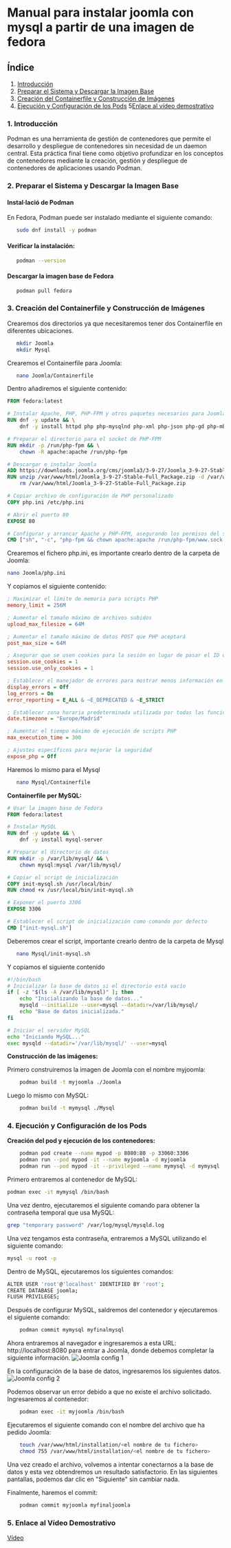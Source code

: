 # Manual para instalar joomla con mysql a partir de una imagen de fedora

## Índice
1. [Introducción](#1-Introducción)
2. [Preparar el Sistema y Descargar la Imagen Base](#2-preparar-el-sistema-y-descargar-la-imagen-base)
3. [Creación del Containerfile y Construcción de Imágenes](#3-creación-del-containerfile-y-construcción-de-imágenes)
4. [Ejecución y Configuración de los Pods](#4-ejecución-y-configuración-de-los-pods)
5[Enlace al vídeo demostrativo](#5-enlace-al-vídeo-demostrativo)

### 1. Introducción

Podman es una herramienta de gestión de contenedores que permite el desarrollo y despliegue de contenedores sin necesidad de un daemon central. Esta práctica final tiene como objetivo profundizar en los conceptos de contenedores mediante la creación, gestión y despliegue de contenedores de aplicaciones usando Podman.

### 2. Preparar el Sistema y Descargar la Imagen Base

#### Instal·lació de Podman
En Fedora, Podman puede ser instalado mediante el siguiente comando:

```bash
   sudo dnf install -y podman
```

#### Verificar la instalación:

```bash
   podman --version
```

#### Descargar la imagen base de Fedora
```bash
   podman pull fedora
```

### 3. Creación del Containerfile y Construcción de Imágenes

Crearemos dos directorios ya que necesitaremos tener dos Containerfile en diferentes ubicaciones.

```bash
   mkdir Joomla
   mkdir Mysql
```

Crearemos el Containerfile para Joomla:
```bash
   nano Joomla/Containerfile
```

Dentro añadiremos el siguiente contenido:

```Dockerfile
FROM fedora:latest

# Instalar Apache, PHP, PHP-FPM y otros paquetes necesarios para Joomla
RUN dnf -y update && \
    dnf -y install httpd php php-mysqlnd php-xml php-json php-gd php-mbstring php-fpm unzip

# Preparar el directorio para el socket de PHP-FPM
RUN mkdir -p /run/php-fpm && \
    chown -R apache:apache /run/php-fpm

# Descargar e instalar Joomla
ADD https://downloads.joomla.org/cms/joomla3/3-9-27/Joomla_3-9-27-Stable-Full_Package.zip /var/www/html/
RUN unzip /var/www/html/Joomla_3-9-27-Stable-Full_Package.zip -d /var/www/html/ && \
    rm /var/www/html/Joomla_3-9-27-Stable-Full_Package.zip

# Copiar archivo de configuración de PHP personalizado
COPY php.ini /etc/php.ini

# Abrir el puerto 80
EXPOSE 80

# Configurar y arrancar Apache y PHP-FPM, asegurando los permisos del socket
CMD ["sh", "-c", "php-fpm && chown apache:apache /run/php-fpm/www.sock && chmod 660 /run/php-fpm/www.sock && /usr/sbin/httpd -D FOREGROUND"]
```

Crearemos el fichero php.ini, es importante crearlo dentro de la carpeta de Joomla:
```bash
nano Joomla/php.ini
```

Y copiamos el siguiente contenido:

```ini
; Maximizar el límite de memoria para scripts PHP
memory_limit = 256M

; Aumentar el tamaño máximo de archivos subidos
upload_max_filesize = 64M

; Aumentar el tamaño máximo de datos POST que PHP aceptará
post_max_size = 64M

; Asegurar que se usen cookies para la sesión en lugar de pasar el ID de la sesión en la URL
session.use_cookies = 1
session.use_only_cookies = 1

; Establecer el manejador de errores para mostrar menos información en producción
display_errors = Off
log_errors = On
error_reporting = E_ALL & ~E_DEPRECATED & ~E_STRICT

; Establecer zona horaria predeterminada utilizada por todas las funciones de fecha/hora
date.timezone = "Europe/Madrid"

; Aumentar el tiempo máximo de ejecución de scripts PHP
max_execution_time = 300

; Ajustes específicos para mejorar la seguridad
expose_php = Off
```


Haremos lo mismo para el Mysql
```bash
   nano Mysql/Containerfile
```
**Containerfile per MySQL:**
```Dockerfile
# Usar la imagen base de Fedora
FROM fedora:latest

# Instalar MySQL
RUN dnf -y update && \
    dnf -y install mysql-server

# Preparar el directorio de datos
RUN mkdir -p /var/lib/mysql/ && \
    chown mysql:mysql /var/lib/mysql/

# Copiar el script de inicialización
COPY init-mysql.sh /usr/local/bin/
RUN chmod +x /usr/local/bin/init-mysql.sh

# Exponer el puerto 3306
EXPOSE 3306

# Establecer el script de inicialización como comando por defecto
CMD ["init-mysql.sh"]
```

Deberemos crear el script, importante crearlo dentro de la carpeta de Mysql
```bash
   nano Mysql/init-mysql.sh
```

Y copiamos el siguiente contenido
```sh
#!/bin/bash
# Inicializar la base de datos si el directorio está vacío
if [ -z "$(ls -A /var/lib/mysql)" ]; then
    echo "Inicializando la base de datos..."
    mysqld --initialize --user=mysql --datadir=/var/lib/mysql/
    echo "Base de datos inicializada."
fi

# Iniciar el servidor MySQL
echo "Iniciando MySQL..."
exec mysqld --datadir='/var/lib/mysql/' --user=mysql
```

**Construcción de las imágenes:**

Primero construiremos la imagen de Joomla con el nombre myjoomla:
```bash
    podman build -t myjoomla ./Joomla
```
Luego lo mismo con MySQL:
```bash
    podman build -t mymysql ./Mysql
```

### 4. Ejecución y Configuración de los Pods

**Creación del pod y ejecución de los contenedores:**

```bash
    podman pod create --name mypod -p 8080:80 -p 33060:3306
    podman run --pod mypod -it --name myjoomla -d myjoomla
    podman run --pod mypod -it --privileged --name mymysql -d mymysql
```

Primero entraremos al contenedor de MySQL:

```bash
podman exec -it mymysql /bin/bash
```

Una vez dentro, ejecutaremos el siguiente comando para obtener la contraseña temporal que usa MySQL:
```bash
grep "temporary password" /var/log/mysql/mysqld.log 
```

Una vez tengamos esta contraseña, entraremos a MySQL utilizando el siguiente comando:
```bash
mysql -u root -p
```

Dentro de MySQL, ejecutaremos los siguientes comandos:
```bash
ALTER USER 'root'@'localhost' IDENTIFIED BY 'root';
CREATE DATABASE joomla;
FLUSH PRIVILEGES;
```

Después de configurar MySQL, saldremos del contenedor y ejecutaremos el siguiente comando:
```bash
    podman commit mymysql myfinalmysql
```

Ahora entraremos al navegador e ingresaremos a esta URL: http://localhost:8080 para entrar a Joomla, donde debemos completar la siguiente información.
![Joomla config 1](./joomla1.PNG)

En la configuración de la base de datos, ingresaremos los siguientes datos.
![Joomla config 2](./joomla2.PNG)

Podemos observar un error debido a que no existe el archivo solicitado. Ingresaremos al contenedor:
```bash
    podman exec -it myjoomla /bin/bash
```
Ejecutaremos el siguiente comando con el nombre del archivo que ha pedido Joomla:

```bash
    touch /var/www/html/installation/<el nombre de tu fichero>
    chmod 755 /var/www/html/installation/<el nombre de tu fichero>
```

Una vez creado el archivo, volvemos a intentar conectarnos a la base de datos y esta vez obtendremos un resultado satisfactorio. En las siguientes pantallas, podemos dar clic en "Siguiente" sin cambiar nada.

Finalmente, haremos el commit:
```bash
    podman commit myjoomla myfinaljoomla
```

### 5. Enlace al Vídeo Demostrativo

[Vídeo](https://drive.google.com/file/d/1Cl0g8hUpG0AJFbxgtM9gM8166Udmo9bU/view?usp=sharing)
